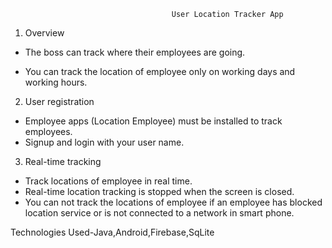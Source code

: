                                         User Location Tracker App


1. Overview
- The boss can track where their employees are going.

- You can track the location of employee only on working days and working hours.


2. User registration
- Employee apps (Location Employee) must be installed to track employees.
- Signup and login with your user name.


3. Real-time tracking
- Track locations of employee in real time.
- Real-time location tracking is stopped when the screen is closed.
- You can not track the locations of employee if an employee has blocked location service or is not connected to a network in smart phone.

Technologies Used-Java,Android,Firebase,SqLite
